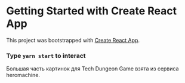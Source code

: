 # Getting Started with Create React App

This project was bootstrapped with [Create React App](https://github.com/facebook/create-react-app).

### Type `yarn start` to interact

Большая часть картинок для Tech Dungeon Game взята из сервиса heromachine.
